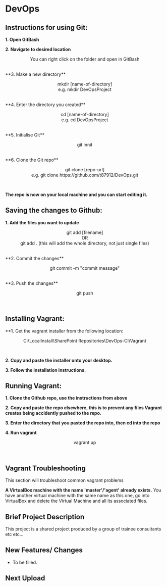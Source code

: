 # DevOps

## Instructions for using Git:

**1. Open GitBash**

**2. Navigate to desired location**

<p align="center">
    You can right click on the folder and open in GitBash
</p> <br />
**3. Make a new directory** 

<p align="center">
	mkdir [name-of-directory]<br />
	e.g. mkdir DevOpsProject
</p> <br />
**4. Enter the directory you created**

<p align="center">
	cd [name-of-directory]<br />
	e.g. cd DevOpsProject
</p> <br />
**5. Initialise Git**
<p align="center">
	git innit
</p> <br />
**6. Clone the Git repo**

<p align="center">
	git clone [repo-url]<br />
	e.g. git clone https://github.com/t87912/DevOps.git
</p> <br />

**The repo is now on your local machine and you can start editing it.**

## Saving the changes to Github:

**1. Add the files you want to update**

<p align="center">
	git add [filename]<br />
	OR<br />
	git add . (this will add the whole directory, not just single files)
</p> <br />
**2. Commit the changes**

<p align="center">
	git commit -m "commit message"
</p> <br />
**3. Push the changes**

<p align="center">
	git push
</p> <br />

## Installing Vagrant:

**1. Get the vagrant installer from the following location:

<p align="center">
	C:\LocalInstall\SharePoint Repositories\DevOps-CI\Vagrant
</p> <br />

**2. Copy and paste the installer onto your desktop.**
 
**3. Follow the installation instructions.**

## Running Vagrant:

**1. Clone the Github repo, use the instructions from above**

**2. Copy and paste the repo elsewhere, this is to prevent any files Vagrant creates being accidently pushed to the repo.**

**3. Enter the directory that you pasted the repo into, then cd into the repo**

**4. Run vagrant**
<p align="center">
	vagrant up
</p> <br />

## Vagrant Troubleshooting
This section will troubleshoot common vagrant problems

**A VirtualBox machine with the name 'master'/'agent' already exists.**
You have another virtual machine with the same name as this one, go into VirtualBox and delete the Virtual Machine and all its associated files.

## Brief Project Description
This project is a shared project produced by a group of trainee consultants etc etc...

## New Features/ Changes
* To be filled.

## Next Upload
